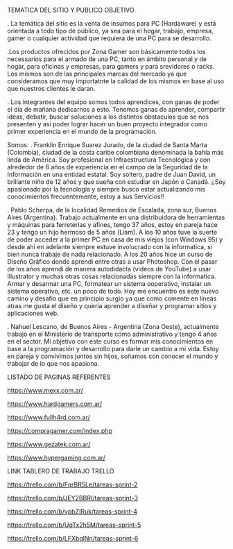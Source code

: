 TEMATICA DEL SITIO Y PUBLICO OBJETIVO

. La temática del sitio es la venta de insumos para PC (Hardaware) y está orientada a todo tipo de público,
ya sea para el hogar, trabajo, empresa, gamer o cualquier actividad que requiera de una PC para se desarrollo.

.Los productos ofrecidos por Zona Gamer son básicamente todos los necessarios para el armado de una PC, tanto
en ámbito personal y de hogar, para oficinas y empresas, para gamers y para srevidores o racks. Los mismos
son de las principales marcas del mercado ya que consideramos que muy importatnte la calidad de los mismos en
base al uso que nuestros clientes le daran.

. Los integrantes del equipo somos todos aprendices, con ganas de poder el día de mañana dedicarnos a esto.
Tenemos ganas de aprender, compartir ideas, debatir, buscar soluciones a los distintos obstaculos que se nos presenten
y asi poder lograr hacer un buen proyecto integrador como primer experiencia en el mundo de la programación.

Somos:
. Franklin Enrique Suarez Jurado, de la ciudad de Santa Marta (Colombia), ciudad de la costa caribe colombiana denominada la bahía más linda de América. Soy profesional en Infraestructura Tecnológica y con alrededor de 6 años de experiencia en el campo de la Seguridad de la Información en una entidad estatal.
Soy soltero, padre de Juan David, un brillante niño de 12 años y que sueña con estudiar en Japón o Canadá. ¡¡Soy apasionado por la tecnología y siempre busco estar actualizando mis conocimientos frecuentemente, estoy a sus Servicios!!

. Pablo Scherpa, de la localidad Remedios de Escalada, zona sur, Buenos Aires (Argentina). Trabajo actualmente en una distribuidora de herramientas y máquinas para ferreterias y afines,
tengo 37 años, estoy en pareja hace 23 y tengo un hijo hermoso de 5 años (Liam). A los 10 años tuve la suerte de poder acceder a la primer PC en casa de mis viejos (con Windows 95) y desde
ahi en adelante siempre estuve involucrado con la informatica, si bien nunca trabaje de nada relacionado. A los 20 años hice un curso de Diseño Gráfico donde aprendi entre otras a usar
Photoshop. Con el pasar de los años aprendi de manera autodidacta (videos de YouTube) a usar Illustrator y muchas otras cosas relacionadas siempre con la informatica. Armar y desarmar una PC,
formatear un sistema ooperativo, instalar un sistema operativo, etc. un poco de todo. Hoy me encuentro es este nuevo camino y desafio que en principio surgio ya que como comente en líneas atras
me gusta el diseño y queria aprender a diseñar y programar sitios y aplicaciones web.

. Nahuel Lescano, de Buenos Aires - Argentina (Zona Oeste), actualmente trabajo en el Ministerio de transporte como administrativo y tengo 4 años en el sector.
Mi objetivo con este curso es formar mis conocimientos en base a la programación y desarrollo para darle un cambio a mi vida.
Estoy en pareja y convivimos juntos sin hijos, soñamos con conocer el mundo y trabajar de lo que nos apasiona.

LISTADO DE PAGINAS REFERENTES

https://www.mexx.com.ar/

https://www.hardgamers.com.ar/

https://www.fullh4rd.com.ar/

https://compragamer.com/index.php

https://www.gezatek.com.ar/

https://www.hypergaming.com.ar/

LINK TABLERO DE TRABAJO TRELLO

https://trello.com/b/FqrBR5Le/tareas-sprint-2

https://trello.com/b/JEY2BBRI/tareas-sprint-3

https://trello.com/b/vpbZIRuk/tareas-sprint-4

https://trello.com/b/UqTx2h5M/tareas-sprint-5

https://trello.com/b/LFXbqlNn/tareas-sprint-6
